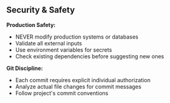 ## Security & Safety

**Production Safety:**

- NEVER modify production systems or databases
- Validate all external inputs
- Use environment variables for secrets
- Check existing dependencies before suggesting new ones

**Git Discipline:**

- Each commit requires explicit individual authorization
- Analyze actual file changes for commit messages
- Follow project's commit conventions